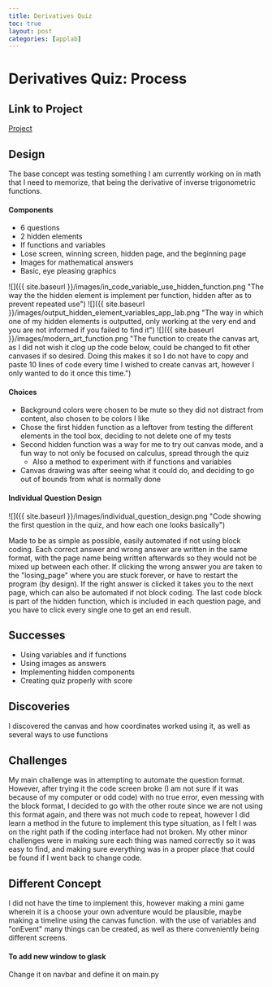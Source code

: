```yaml
---
title: Derivatives Quiz
toc: true
layout: post
categories: [applab]
---
```


# Derivatives Quiz: Process

## Link to Project

[Project](https://studio.code.org/projects/applab/Yxq8JLTMe0XcOJuawEgNTwECRPO-t3F6VNlTiwCPq98)

## Design

The base concept was testing something I am currently working on in math that I need to memorize, that being the derivative of inverse trigonometric functions.

#### Components

- 6 questions
- 2 hidden elements
- If functions and variables
- Lose screen, winning screen, hidden page, and the beginning page
- Images for mathematical answers
- Basic, eye pleasing graphics

![]({{ site.baseurl }}/images/in_code_variable_use_hidden_function.png "The way the the hidden element is implement per function, hidden after as to prevent repeated use")
![]({{ site.baseurl }}/images/output_hidden_element_variables_app_lab.png "The way in which one of my hidden elements is outputted, only working at the very end and you are not informed if you failed to find it")
![]({{ site.baseurl }}/images/modern_art_function.png "The function to create the canvas art, as I did not wish it clog up the code below, could be changed to fit other canvases if so desired. Doing this makes it so I do not have to copy and paste 10 lines of code every time I wished to create canvas art, however I only wanted to do it once this time.")

#### Choices

- Background colors were chosen to be mute so they did not distract from content, also chosen to be colors I like
- Chose the first hidden function as a leftover from testing the different elements in the tool box, deciding to not delete one of my tests
- Second hidden function was a way for me to try out canvas mode, and a fun way to not only be focused on calculus, spread through the quiz
  - Also a method to experiment with if functions and variables
- Canvas drawing was after seeing what it could do, and deciding to go out of bounds from what is normally done

#### Individual Question Design

![]({{ site.baseurl }}/images/individual_question_design.png "Code showing the first question in the quiz, and how each one looks basically")

Made to be as simple as possible, easily automated if not using block coding. Each correct answer and wrong answer are written in the same format, with the page name being written afterwards so they would not be mixed up between each other. If clicking the wrong answer you are taken to the "losing_page" where you are stuck forever, or have to restart the program (by design). If the right answer is clicked it takes you to the next page, which can also be automated if not block coding. The last code block is part of the hidden function, which is included in each question page, and you have to click every single one to get an end result.

## Successes

- Using variables and if functions
- Using images as answers
- Implementing hidden components
- Creating quiz properly with score

## Discoveries

I discovered the canvas and how coordinates worked using it, as well as several ways to use functions

## Challenges

My main challenge was in attempting to automate the question format. However, after trying it the code screen broke (I am not sure if it was because of my computer or odd code) with no true error, even messing with the block format, I decided to go with the other route since we are not using this format again, and there was not much code to repeat, however I did learn a method in the future to implement this type situation, as I felt I was on the right path if the coding interface had not broken. My other minor challenges were in making sure each thing was named correctly so it was easy to find, and making sure everything was in a proper place that could be found if I went back to change code.

## Different Concept

I did not have the time to implement this, however making a mini game wherein it is a choose your own adventure would be plausible, maybe making a timeline using the canvas function. with the use of variables and "onEvent" many things can be created, as well as there conveniently being different screens.


#### To add new window to glask
Change it on navbar and define it on main.py